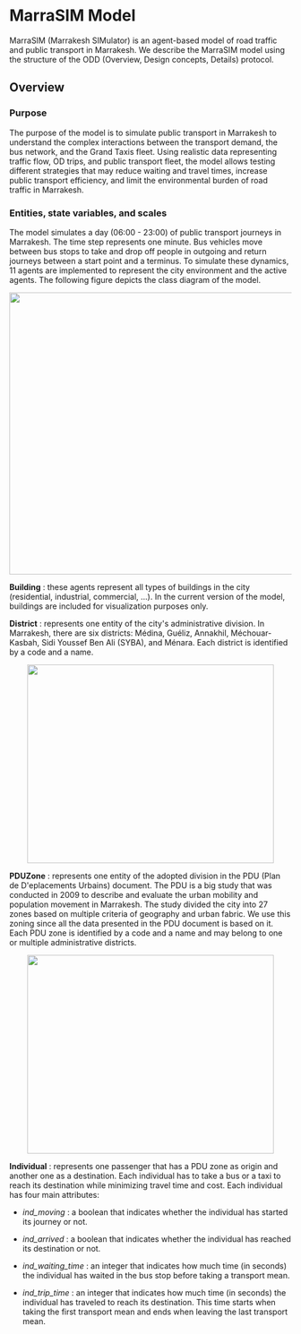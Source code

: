 # MarraSIM Model
MarraSIM (Marrakesh SIMulator) is an agent-based model of road traffic and public transport in Marrakesh. We describe the MarraSIM model using the structure of the ODD (Overview, Design concepts, Details) protocol.

## Overview

### Purpose
The purpose of the model is to simulate public transport in Marrakesh to understand the complex interactions between the transport demand, the bus network, and the Grand Taxis fleet. Using realistic data representing traffic flow, OD trips, and public transport fleet, the model allows testing different strategies that may reduce waiting and travel times, increase public transport efficiency, and limit the environmental burden of road traffic in Marrakesh.

### Entities, state variables, and scales
The model simulates a day (06:00 - 23:00) of public transport journeys in Marrakesh. The time step represents one minute. Bus vehicles move between bus stops to take and drop off people in outgoing and return journeys between a start point and a terminus. To simulate these dynamics, 11 agents are implemented to represent the city environment and the active agents. The following figure depicts the class diagram of the model.

<p align="center">
  <img width="800" height="504" src="https://github.com/laatabix/MarraSIM/assets/15381143/e59d7cfc-776e-4382-924e-a8ae7967f4c1">
</p>

**Building** : these agents represent all types of buildings in the city (residential, industrial, commercial, ...). In the current version of the model, buildings are included for visualization purposes only.

**District** : represents one entity of the city's administrative division. In Marrakesh, there are six districts: Médina, Guéliz, Annakhil, Méchouar-Kasbah, Sidi Youssef Ben Ali (SYBA), and Ménara. Each district is identified by a code and a name.

<p align="center">
  <img width="440" height="355" src="https://github.com/laatabix/MarraSIM/assets/15381143/a626c016-c7d0-4db0-bb2e-b2ae8e0defcb">
</p>

**PDUZone** : represents one entity of the adopted division in the PDU (Plan de D\'eplacements Urbains) document. The PDU is a big study that was conducted in 2009 to describe and evaluate the urban mobility and population movement in Marrakesh. The study divided the city into 27 zones based on multiple criteria of geography and urban fabric. We use this zoning since all the data presented in the PDU document is based on it. Each PDU zone is identified by a code and a name and may belong to one or multiple administrative districts.

<p align="center">
  <img width="440" height="355" src="https://github.com/laatabix/MarraSIM/assets/15381143/38223da0-64a9-4e9d-88f8-1defb79f8874">
</p>

**Individual** : represents one passenger that has a PDU zone as origin and another one as a destination. Each individual has to take a bus or a taxi to reach its destination while minimizing travel time and cost. Each individual has four main attributes:

  - *ind_moving* : a boolean that indicates whether the individual has started its journey or not.
  
  - *ind_arrived* : a boolean that indicates whether the individual has reached its destination or not.
  
  - *ind_waiting_time* : an integer that indicates how much time (in seconds) the individual has waited in the bus stop before taking a transport mean.
  
  - *ind_trip_time* : an integer that indicates how much time (in seconds) the individual has traveled to reach its destination. This time starts when taking the first transport mean and ends when leaving the last transport mean.
